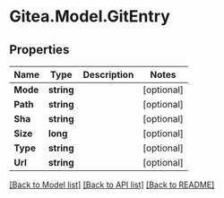 
# Gitea.Model.GitEntry

## Properties

Name | Type | Description | Notes
------------ | ------------- | ------------- | -------------
**Mode** | **string** |  | [optional] 
**Path** | **string** |  | [optional] 
**Sha** | **string** |  | [optional] 
**Size** | **long** |  | [optional] 
**Type** | **string** |  | [optional] 
**Url** | **string** |  | [optional] 

[[Back to Model list]](../README.md#documentation-for-models)
[[Back to API list]](../README.md#documentation-for-api-endpoints)
[[Back to README]](../README.md)

